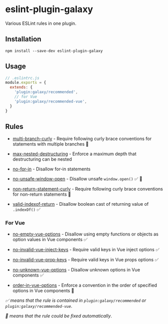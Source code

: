# eslint-plugin-galaxy

Various ESLint rules in one plugin.

## Installation

```shell
npm install --save-dev eslint-plugin-galaxy
```

## Usage

```js
// .eslintrc.js
module.exports = {
  extends: {
    'plugin:galaxy/recommended',
    // for Vue
    'plugin:galaxy/recommended-vue',
  }
}
```

## Rules

- [multi-branch-curly](./docs/rules/multi-branch-curly.md) - Require following curly brace conventions for statements with multiple branches 🔧

- [max-nested-destructuring](./docs/rules/max-nested-destructuring) - Enforce a maximum depth that destructuring can be nested

- [no-for-in](./docs/rules/no-for-in) - Disallow for-in statements

- [no-unsafe-window-open](./docs/rules/no-unsafe-window-open.md) - Disallow unsafe `window.open()` ✅ 🔧

- [non-return-statement-curly](./docs/rules/non-return-statement-curly.md) - Require following curly brace conventions for non-return statements 🔧

- [valid-indexof-return](./docs/rules/valid-indexof-return.md) - Disallow boolean cast of returning value of `.indexOf()` ✅

### For Vue

- [no-empty-vue-options](./docs/vue/no-empty-vue-options.md) - Disallow using empty functions or objects as option values in Vue components ✅

- [no-invalid-vue-inject-keys](./docs/vue/no-invalid-vue-inject-keys.md) - Require valid keys in Vue inject options ✅

- [no-invalid-vue-prop-keys](./docs/vue/no-invalid-vue-prop-keys.md) - Require valid keys in Vue props options ✅

- [no-unknown-vue-options](./docs/vue/no-empty-vue-options.md) - Disallow unknown options in Vue components ✅

- [order-in-vue-options](./docs/vue/order-in-vue-options.md) - Enforce a convention in the order of specified options in Vue components 🔧

*✅ means that the rule is contained in `plugin:galaxy/recommended` or `plugin:galaxy/recommended-vue`*.

*🔧 means that the rule could be fixed automatically*.
